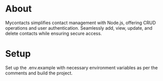 # About

Mycontacts simplifies contact management with Node.js, offering CRUD operations and user authentication. Seamlessly add, view, update, and delete contacts while ensuring secure access. 

# Setup

Set up the .env.example with necessary environment variables as per the comments and build the project.
